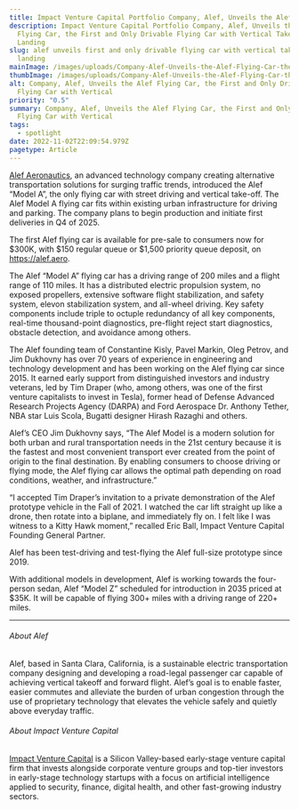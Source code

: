 ```yaml
---
title: Impact Venture Capital Portfolio Company, Alef, Unveils the Alef Flying Car
description: Impact Venture Capital Portfolio Company, Alef, Unveils the Alef
  Flying Car, the First and Only Drivable Flying Car with Vertical Takeoff and
  Landing
slug: alef unveils first and only drivable flying car with vertical takeoff and
  landing
mainImage: /images/uploads/Company-Alef-Unveils-the-Alef-Flying-Car-the-First-and-Only-Drivable-Flying-featured.jpg
thumbImage: /images/uploads/Company-Alef-Unveils-the-Alef-Flying-Car-the-First-and-Only-Drivable-Flying-thumb.jpg
alt: Company, Alef, Unveils the Alef Flying Car, the First and Only Drivable
  Flying Car with Vertical
priority: "0.5"
summary: Company, Alef, Unveils the Alef Flying Car, the First and Only Drivable
  Flying Car with Vertical
tags:
  - spotlight
date: 2022-11-02T22:09:54.979Z
pagetype: Article
---
```


[Alef Aeronautics](https://alef.aero/), an advanced technology company creating alternative transportation solutions for surging traffic trends, introduced the Alef “Model A”, the only flying car with street driving and vertical take-off. The Alef Model A flying car fits within existing urban infrastructure for driving and parking. The company plans to begin production and initiate first deliveries in Q4 of 2025.

The first Alef flying car is available for pre-sale to consumers now for $300K, with $150 regular queue or $1,500 priority queue deposit, on https://alef.aero.

The Alef “Model A” flying car has a driving range of 200 miles and a flight range of 110 miles. It has a distributed electric propulsion system, no exposed propellers, extensive software flight stabilization, and safety system, elevon stabilization system, and all-wheel driving. Key safety components include triple to octuple redundancy of all key components, real-time thousand-point diagnostics, pre-flight reject start diagnostics, obstacle detection, and avoidance among others.

The Alef founding team of Constantine Kisly, Pavel Markin, Oleg Petrov, and Jim Dukhovny has over 70 years of experience in engineering and technology development and has been working on the Alef flying car since 2015. It earned early support from distinguished investors and industry veterans, led by Tim Draper (who, among others, was one of the first venture capitalists to invest in Tesla), former head of Defense Advanced Research Projects Agency (DARPA) and Ford Aerospace Dr. Anthony Tether, NBA star Luis Scola, Bugatti designer Hirash Razaghi and others.

Alef’s CEO Jim Dukhovny says, “The Alef Model is a modern solution for both urban and rural transportation needs in the 21st century because it is the fastest and most convenient transport ever created from the point of origin to the final destination. By enabling consumers to choose driving or flying mode, the Alef flying car allows the optimal path depending on road conditions, weather, and infrastructure.”

“I accepted Tim Draper’s invitation to a private demonstration of the Alef prototype vehicle in the Fall of 2021. I watched the car lift straight up like a drone, then rotate into a biplane, and immediately fly on. I felt like I was witness to a Kitty Hawk moment,” recalled Eric Ball, Impact Venture Capital Founding General Partner.

Alef has been test-driving and test-flying the Alef full-size prototype since 2019.

With additional models in development, Alef is working towards the four-person sedan, Alef “Model Z” scheduled for introduction in 2035 priced at $35K. It will be capable of flying 300+ miles with a driving range of 220+ miles.

* * *

###### About Alef
Alef, based in Santa Clara, California, is a sustainable electric transportation company designing and developing a road-legal passenger car capable of achieving vertical takeoff and forward flight. Alef’s goal is to enable faster, easier commutes and alleviate the burden of urban congestion through the use of proprietary technology that elevates the vehicle safely and quietly above everyday traffic.

###### About Impact Venture Capital
[Impact Venture Capital](https://impactvc.com/) is a Silicon Valley-based early-stage venture capital firm that invests alongside corporate venture groups and top-tier investors in early-stage technology startups with a focus on artificial intelligence applied to security, finance, digital health, and other fast-growing industry sectors.
